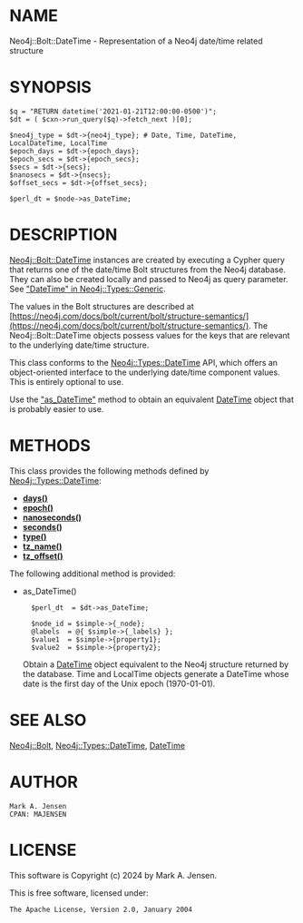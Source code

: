 # NAME

Neo4j::Bolt::DateTime - Representation of a Neo4j date/time related structure

# SYNOPSIS

    $q = "RETURN datetime('2021-01-21T12:00:00-0500')";
    $dt = ( $cxn->run_query($q)->fetch_next )[0];

    $neo4j_type = $dt->{neo4j_type}; # Date, Time, DateTime, LocalDateTime, LocalTime
    $epoch_days = $dt->{epoch_days};
    $epoch_secs = $dt->{epoch_secs};
    $secs = $dt->{secs};
    $nanosecs = $dt->{nsecs};
    $offset_secs = $dt->{offset_secs};

    $perl_dt = $node->as_DateTime;

# DESCRIPTION

[Neo4j::Bolt::DateTime](/lib/Neo4j/Bolt/DateTime.md) instances are created by executing
a Cypher query that returns one of the date/time Bolt structures
from the Neo4j database.
They can also be created locally and passed to Neo4j as
query parameter. See ["DateTime" in Neo4j::Types::Generic](https://metacpan.org/pod/Neo4j::Types::Generic#DateTime).

The values in the Bolt structures are described at [https://neo4j.com/docs/bolt/current/bolt/structure-semantics/](https://neo4j.com/docs/bolt/current/bolt/structure-semantics/). The Neo4j::Bolt::DateTime objects possess values
for the keys that are relevant to the underlying date/time structure.

This class conforms to the [Neo4j::Types::DateTime](https://metacpan.org/pod/Neo4j::Types::DateTime) API,
which offers an object-oriented interface to the underlying
date/time component values. This is entirely optional to use.

Use the ["as\_DateTime"](#as_datetime) method to obtain an equivalent [DateTime](https://metacpan.org/pod/DateTime)
object that is probably easier to use.

# METHODS

This class provides the following methods defined by
[Neo4j::Types::DateTime](https://metacpan.org/pod/Neo4j::Types::DateTime):

- [**days()**](https://metacpan.org/pod/Neo4j::Types::DateTime#days)
- [**epoch()**](https://metacpan.org/pod/Neo4j::Types::DateTime#epoch)
- [**nanoseconds()**](https://metacpan.org/pod/Neo4j::Types::DateTime#nanoseconds)
- [**seconds()**](https://metacpan.org/pod/Neo4j::Types::DateTime#seconds)
- [**type()**](https://metacpan.org/pod/Neo4j::Types::DateTime#type)
- [**tz\_name()**](https://metacpan.org/pod/Neo4j::Types::DateTime#tz_name)
- [**tz\_offset()**](https://metacpan.org/pod/Neo4j::Types::DateTime#tz_offset)

The following additional method is provided:

- as\_DateTime()

        $perl_dt  = $dt->as_DateTime;
        
        $node_id = $simple->{_node};
        @labels  = @{ $simple->{_labels} };
        $value1  = $simple->{property1};
        $value2  = $simple->{property2};

    Obtain a [DateTime](https://metacpan.org/pod/DateTime) object equivalent to the Neo4j structure returned
    by the database. Time and LocalTime objects generate a DateTime whose date is the
    first day of the Unix epoch (1970-01-01).

# SEE ALSO

[Neo4j::Bolt](/lib/Neo4j/Bolt.md), [Neo4j::Types::DateTime](https://metacpan.org/pod/Neo4j::Types::DateTime), [DateTime](https://metacpan.org/pod/DateTime)

# AUTHOR

    Mark A. Jensen
    CPAN: MAJENSEN

# LICENSE

This software is Copyright (c) 2024 by Mark A. Jensen.

This is free software, licensed under:

    The Apache License, Version 2.0, January 2004
